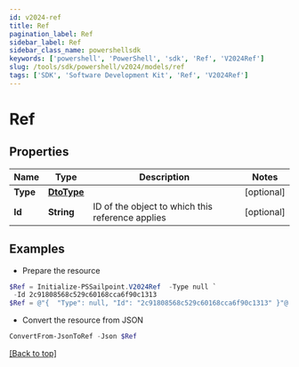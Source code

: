 ```yaml
---
id: v2024-ref
title: Ref
pagination_label: Ref
sidebar_label: Ref
sidebar_class_name: powershellsdk
keywords: ['powershell', 'PowerShell', 'sdk', 'Ref', 'V2024Ref'] 
slug: /tools/sdk/powershell/v2024/models/ref
tags: ['SDK', 'Software Development Kit', 'Ref', 'V2024Ref']
---
```



# Ref

## Properties

Name | Type | Description | Notes
------------ | ------------- | ------------- | -------------
**Type** | [**DtoType**](dto-type) |  | [optional] 
**Id** | **String** | ID of the object to which this reference applies | [optional] 

## Examples

- Prepare the resource
```powershell
$Ref = Initialize-PSSailpoint.V2024Ref  -Type null `
 -Id 2c91808568c529c60168cca6f90c1313
$Ref = @"{  "Type": null, "Id": "2c91808568c529c60168cca6f90c1313" }"@
```

- Convert the resource from JSON
```powershell
ConvertFrom-JsonToRef -Json $Ref
```


[[Back to top]](#) 

